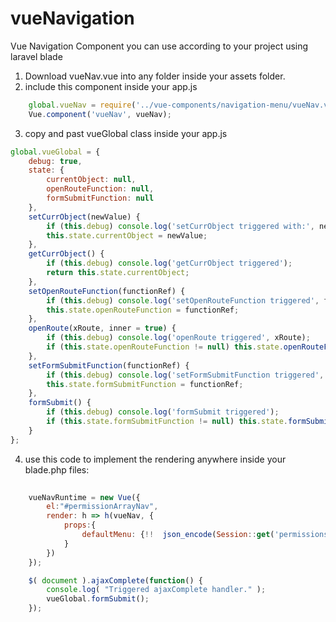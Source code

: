 # vueNavigation
Vue Navigation Component you can use according to your project using laravel blade



1. Download vueNav.vue into any folder inside your assets folder. 
2. include this component inside your app.js 
```javascript
    global.vueNav = require('../vue-components/navigation-menu/vueNav.vue');
    Vue.component('vueNav', vueNav);
```
3. copy and past vueGlobal class inside your app.js 
```javascript
global.vueGlobal = {
    debug: true,
    state: {
        currentObject: null,
        openRouteFunction: null,
        formSubmitFunction: null
    },
    setCurrObject(newValue) {
        if (this.debug) console.log('setCurrObject triggered with:', newValue);
        this.state.currentObject = newValue;
    },
    getCurrObject() {
        if (this.debug) console.log('getCurrObject triggered');
        return this.state.currentObject;
    },
    setOpenRouteFunction(functionRef) {
        if (this.debug) console.log('setOpenRouteFunction triggered', functionRef);
        this.state.openRouteFunction = functionRef;
    },
    openRoute(xRoute, inner = true) {
        if (this.debug) console.log('openRoute triggered', xRoute);
        if (this.state.openRouteFunction != null) this.state.openRouteFunction(xRoute, inner);
    },
    setFormSubmitFunction(functionRef) {
        if (this.debug) console.log('setFormSubmitFunction triggered', functionRef);
        this.state.formSubmitFunction = functionRef;
    },
    formSubmit() {
        if (this.debug) console.log('formSubmit triggered');
        if (this.state.formSubmitFunction != null) this.state.formSubmitFunction();
    }
};
```
4. use this code to implement the rendering anywhere inside your blade.php files: 
```javascript
    
    vueNavRuntime = new Vue({
        el:"#permissionArrayNav",
        render: h => h(vueNav, {
            props:{
                defaultMenu: {!!  json_encode(Session::get('permissions')) !!}
            }
        })
    });

    $( document ).ajaxComplete(function() {
        console.log( "Triggered ajaxComplete handler." );
        vueGlobal.formSubmit();
    });
```
